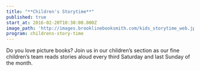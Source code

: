 ```yaml
---
title: "**Children's Storytime**"
published: true
start_at: 2016-02-20T10:30:00.000Z
image_path: 'http://images.brooklinebooksmith.com/kids_storytime_web.jpg'
program: childrens-story-time
---
```


Do you love picture books? Join us in our children’s section as our fine children’s team reads stories aloud every third Saturday and last Sunday of the month.